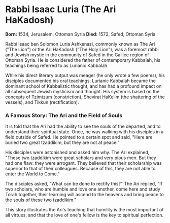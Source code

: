 # Rabbi Isaac Luria (The Ari HaKadosh)

**Born:** 1534, Jerusalem, Ottoman Syria
**Died:** 1572, Safed, Ottoman Syria

Rabbi Isaac ben Solomon Luria Ashkenazi, commonly known as The Ari ("The Lion") or the Ari HaKadosh ("The Holy Lion"), was a foremost rabbi and Jewish mystic in the community of Safed in the Galilee region of Ottoman Syria. He is considered the father of contemporary Kabbalah, his teachings being referred to as Lurianic Kabbalah.

While his direct literary output was meager (he only wrote a few poems), his disciples documented his oral teachings. Lurianic Kabbalah became the dominant school of Kabbalistic thought, and has had a profound impact on all subsequent Jewish mysticism and thought. His system is based on the concepts of Tzimtzum (constriction), Shevirat HaKelim (the shattering of the vessels), and Tikkun (rectification).

### A Famous Story: The Ari and the Field of Souls

It is told that the Ari had the ability to see the souls of the departed, and to understand their spiritual state. Once, he was walking with his disciples in a field outside of Safed. He pointed to a certain spot and said, "Here are buried two great tzaddikim, but they are not at peace."

His disciples were astonished and asked him why. The Ari explained, "These two tzaddikim were great scholars and very pious men. But they had one flaw: they were arrogant. They believed that their scholarship was superior to that of their colleagues. Because of this, they are not able to enter the World to Come."

The disciples asked, "What can be done to rectify this?" The Ari replied, "If two scholars, who are humble and love one another, come here and study Torah together, their learning will ascend to the heavens and bring peace to the souls of these two tzaddikim."

This story illustrates the Ari's teaching that humility is the most important of all virtues, and that the love of one's fellow is the key to spiritual perfection.